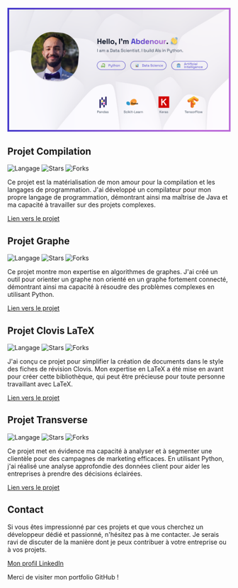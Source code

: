 ![header](Github-banner.png)

<!--
Talk about my

1) Data sciences projets
- survival analysis
etc

2) Software projects
- Clovis
- Folder Organization
- Graph


**Ab2nour/Ab2nour** is a ✨ _special_ ✨ repository because its `README.md` (this file) appears on your GitHub profile.

Here are some ideas to get you started:

- 🔭 I’m currently working on ...
- 🌱 I’m currently learning ...
- 👯 I’m looking to collaborate on ...
- 🤔 I’m looking for help with ...
- 💬 Ask me about ...
- 📫 How to reach me: ...
- 😄 Pronouns: ...
- ⚡ Fun fact: ...
-->

## Projet Compilation

![Langage](https://img.shields.io/badge/Langage-Java-brightgreen)
![Stars](https://img.shields.io/github/stars/votre-pseudo/projet-compilation)
![Forks](https://img.shields.io/github/forks/votre-pseudo/projet-compilation)

Ce projet est la matérialisation de mon amour pour la compilation et les langages de programmation. J'ai développé un compilateur pour mon propre langage de programmation, démontrant ainsi ma maîtrise de Java et ma capacité à travailler sur des projets complexes.

[Lien vers le projet](https://github.com/votre-pseudo/projet-compilation)

## Projet Graphe

![Langage](https://img.shields.io/badge/Langage-Python-brightgreen)
![Stars](https://img.shields.io/github/stars/votre-pseudo/projet-graphe)
![Forks](https://img.shields.io/github/forks/votre-pseudo/projet-graphe)

Ce projet montre mon expertise en algorithmes de graphes. J'ai créé un outil pour orienter un graphe non orienté en un graphe fortement connecté, démontrant ainsi ma capacité à résoudre des problèmes complexes en utilisant Python.

[Lien vers le projet](https://github.com/votre-pseudo/projet-graphe)

## Projet Clovis LaTeX

![Langage](https://img.shields.io/badge/Langage-LaTeX-brightgreen)
![Stars](https://img.shields.io/github/stars/votre-pseudo/clovis-latex)
![Forks](https://img.shields.io/github/forks/votre-pseudo/clovis-latex)

J'ai conçu ce projet pour simplifier la création de documents dans le style des fiches de révision Clovis. Mon expertise en LaTeX a été mise en avant pour créer cette bibliothèque, qui peut être précieuse pour toute personne travaillant avec LaTeX.

[Lien vers le projet](https://github.com/votre-pseudo/clovis-latex)

## Projet Transverse

![Langage](https://img.shields.io/badge/Langage-Python-brightgreen)
![Stars](https://img.shields.io/github/stars/votre-pseudo/projet-transverse)
![Forks](https://img.shields.io/github/forks/votre-pseudo/projet-transverse)

Ce projet met en évidence ma capacité à analyser et à segmenter une clientèle pour des campagnes de marketing efficaces. En utilisant Python, j'ai réalisé une analyse approfondie des données client pour aider les entreprises à prendre des décisions éclairées.

[Lien vers le projet](https://github.com/votre-pseudo/projet-transverse)

## Contact

Si vous êtes impressionné par ces projets et que vous cherchez un développeur dédié et passionné, n'hésitez pas à me contacter. Je serais ravi de discuter de la manière dont je peux contribuer à votre entreprise ou à vos projets.

[Mon profil LinkedIn](https://www.linkedin.com/in/votre-pseudo)

Merci de visiter mon portfolio GitHub !

